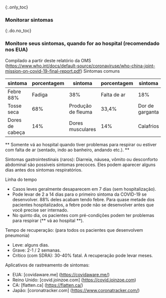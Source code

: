 {:.only_toc} 
 ### Monitorar sintomas 

 {:.do.no_toc} 
 ### Monitore seus sintomas, quando for ao hospital (recomendado nos EUA) 

Compilado a partir deste relatório da OMS (https://www.who.int/docs/default-source/coronaviruse/who-china-joint-mission-on-covid-19-final-report.pdf) 
Sintomas comuns 

 <div class="table-wrap" markdown="1"> 
 
 | sintoma | porcentagem | sintoma | porcentagem | sintoma | porcentagem | 
 | ---------- | ---------- | ---------------- | ---------- | -------------------- | ---------- | 
 | Febre 88% | Fadiga | 38% | Falta de ar | 18% | 
 | Tosse seca | 68% | Produção de fleuma | 33,4% | Dor de garganta | 14% | 
 | Dores de cabeça | 14% | Dores musculares | 14% | Calafrios | 11% | 

 </div> 
 
 ** Somente vá ao hospital quando tiver problemas para respirar ou estiver com falta de ar (sentado, indo ao banheiro, andando etc.). ** 

Sintomas gastrointestinais (raros): 
Diarreia, náusea, vômito ou desconforto abdominal são possíveis sintomas precoces. Eles podem aparecer alguns dias antes dos sintomas respiratórios. 

Linha do tempo 
 - Casos leves geralmente desaparecem em 7 dias (sem hospitalização). 
 - Pode levar de 2 a 14 dias para o primeiro sintoma da COVID-19 se desenvolver. 88% deles acabam tendo febre. 
 Para quase metade dos pacientes hospitalizados, a febre pode não se desenvolver antes que você precise ser internado. 
 - No quinto dia, os pacientes com pré-condições podem ter problemas para respirar (** vá ao hospital **). 

 Tempo de recuperação: (para todos os pacientes que desenvolvem pneumonia) 
 - Leve: alguns dias. 
 - Grave: 2-1 / 2 semanas. 
 - Crítico (com SDRA): 30-40% fatal. A recuperação pode levar meses. 

 Aplicativos de rastreamento de sintomas: 
 - EUA: [covidaware.me] (https://covidaware.me/) 
 - Reino Unido: [covid.joinzoe.com] (https://covid.joinzoe.com) 
 - CA: [flatten.ca] (https://flatten.ca/) 
 - Japão: [coronatracker.com] (https://www.coronatracker.com/) 

